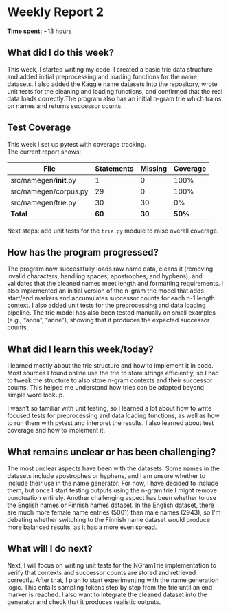 # Weekly Report 2

**Time spent:** ~13 hours 

## What did I do this week?
This week, I started writing my code. I created a basic trie data structure and added initial preprocessing and loading functions for the name datasets. I also added the Kaggle name datasets into the repository, wrote unit tests for the cleaning and loading functions, and confirmed that the real data loads correctly.The program also has an initial n-gram trie which trains on names and returns successor counts. 
## Test Coverage

This week I set up pytest with coverage tracking.  
The current report shows:

| File                  | Statements | Missing | Coverage |
|-----------------------|------------|---------|----------|
| src/namegen/__init__.py | 1          | 0       | 100%     |
| src/namegen/corpus.py   | 29         | 0       | 100%     |
| src/namegen/trie.py     | 30         | 30      | 0%       |
| **Total**              | **60**     | **30**  | **50%**  |

Next steps: add unit tests for the `trie.py` module to raise overall coverage.

## How has the program progressed?
The program now successfully loads raw name data, cleans it (removing invalid characters, handling spaces, apostrophes, and hyphens), and validates that the cleaned names meet length and formatting requirements. I also implemented an initial version of the n-gram trie model that adds start/end markers and accumulates successor counts for each n-1 length context. I also added unit tests for the preprocessing and data loading pipeline. The trie model has also been tested manually on small examples (e.g., “anna”, “anne”), showing that it produces the expected successor counts.

## What did I learn this week/today?
I learned mostly about the trie structure and how to implement it in code. Most sources I found online use the trie to store strings efficiently, so I had to tweak the structure to also store n-gram contexts and their successor counts. This helped me understand how tries can be adapted beyond simple word lookup.

I wasn’t so familiar with unit testing, so I learned a lot about how to write focused tests for preprocessing and data loading functions, as well as how to run them with pytest and interpret the results. I also learned about test coverage and how to implement it.

## What remains unclear or has been challenging?
The most unclear aspects have been with the datasets. Some names in the datasets include apostrophes or hyphens, and I am unsure whether to include their use in the name generator. For now, I have decided to include them, but once I start testing outputs using the n-gram trie I might remove punctuation entirely. Another challenging aspect has been whether to use the English names or Finnish names dataset. In the English dataset, there are much more female name entries (5001) than male names (2943), so I'm debating whether switching to the Finnish name dataset would produce more balanced results, as it has a more even spread.

## What will I do next?
Next, I will focus on writing unit tests for the NGramTrie implementation to verify that contexts and successor counts are stored and retrieved correctly. After that, I plan to start experimenting with the name generation logic. This entails sampling tokens step by step from the trie until an end marker is reached. I also want to integrate the cleaned dataset into the generator and check that it produces realistic outputs. 
